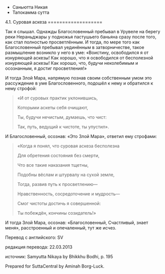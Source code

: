 









* Саньютта Никая
* Тапокамма сутта


4\.1\. Суровая аскеза
\=\=\=\=\=\=\=\=\=\=\=\=\=\=\=\=\=\=\=



Так я слышал\. Однажды Благословенный пребывал в Урувеле на берегу реки Нераньджары у подножья пастушьего баньяна сразу после того, как стал полностью просветлённым\. И тогда, по мере того как Благословенный пребывал уединённым в затворничестве, такое размышление возникло у него в уме: «Воистину, освободился я от изнуряющей аскезы\! Как хорошо, что я освободился от бесполезной изнуряющей аскезы\! Как хорошо, что, будучи неколебимым и осознанным, я достиг просветления\!»


И тогда Злой Мара, напрямую познав своим собственным умом это рассуждение в уме Благословенного, подошёл к нему и обратился к нему строфой:



> «И от суровых практик уклонившись,  
> 
> Которыми аскеты себя очищают,  
> 
> Ты, будучи нечистым, думаешь, что чист:  
> 
> Так, путь, ведущий к чистоте, ты упустил»\.


И Благословенный, осознав: «Это Злой Мара», ответил ему строфами:



> «Когда я понял, что суровая аскеза бесполезна  
> 
> Для обретения состояния без смерти,  
> 
> Что все такие наказания тщетны,  
> 
> Подобны вёслам и штурвалу на сухой земле,  
> 
>   
> 
> Тогда, развив путь к просветлению—  
> 
> Нравственность, сосредоточение и мудрость—  
> 
> Смог чистоты достичь я совершенной:  
> 
> Ты побеждён, кончины созидатель\!»


И тогда Злой Мара, осознав: «Благословенный, Счастливый, знает меня», расстроенный и опечаленный, тут же исчез\.



Перевод с английского: SV


редакция перевода: 22\.03\.2013


источник: Samyutta Nikaya by Bhikkhu Bodhi, p\. 195


Prepared for SuttaCentral by Aminah Borg\-Luck\.






